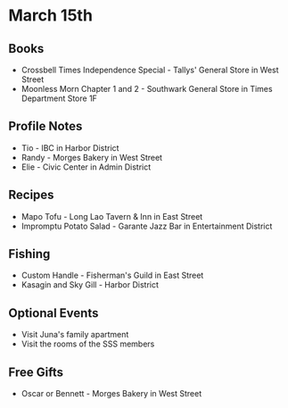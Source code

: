 # March 15th
## Books
- Crossbell Times Independence Special - Tallys' General Store in West Street
- Moonless Morn Chapter 1 and 2 - Southwark General Store in Times Department Store 1F
## Profile Notes
- Tio - IBC in Harbor District
- Randy - Morges Bakery in West Street
- Elie - Civic Center in Admin District
## Recipes
- Mapo Tofu - Long Lao Tavern & Inn in East Street
- Impromptu Potato Salad - Garante Jazz Bar in Entertainment District
## Fishing
- Custom Handle - Fisherman's Guild in East Street
- Kasagin and Sky Gill - Harbor District
## Optional Events
- Visit Juna's family apartment
- Visit the rooms of the SSS members
## Free Gifts
- Oscar or Bennett - Morges Bakery in West Street